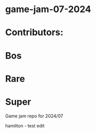 # game-jam-07-2024
# Contributors:
# Bos
# Rare
# Super
Game jam repo for 2024/07

hamilton - test edit
